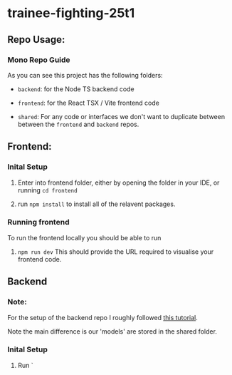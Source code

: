 # trainee-fighting-25t1

## Repo Usage:

### Mono Repo Guide

As you can see this project has the following folders:

- `backend`: for the Node TS backend code

- `frontend`: for the React TSX / Vite frontend code

- `shared`: For any code or interfaces we don't want to duplicate between between the `frontend` and `backend` repos.

## Frontend:

### Inital Setup

1. Enter into frontend folder, either by opening the folder in your IDE, or running `cd frontend`

2. run `npm install` to install all of the relavent packages.


### Running frontend

To run the frontend locally you should be able to run

1.  `npm run dev`
This should provide the URL required to visualise your frontend code.


## Backend

### Note:

For the setup of the backend repo I roughly followed [this tutorial](https://blog.logrocket.com/express-typescript-node/).

Note the main difference is our 'models' are stored in the shared folder.

### Inital Setup

1. Run `